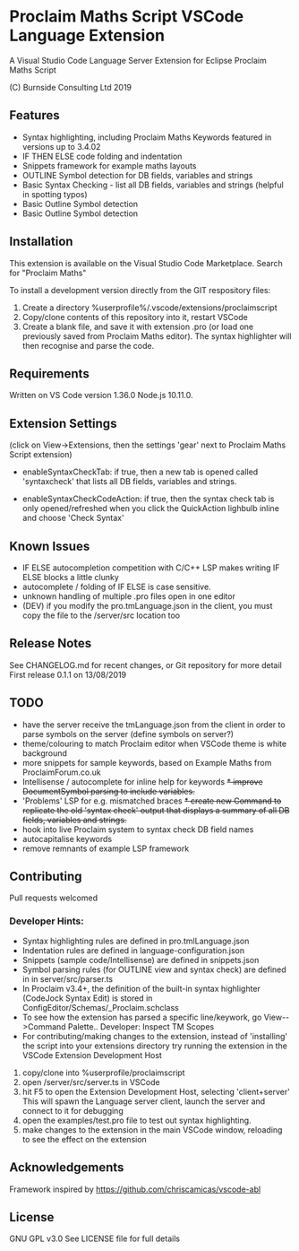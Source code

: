 # Proclaim Maths Script VSCode Language Extension

A Visual Studio Code Language Server Extension
for Eclipse Proclaim Maths Script

(C)  Burnside Consulting Ltd 2019

## Features

* Syntax highlighting, including Proclaim Maths Keywords featured in versions up to 3.4.02
* IF THEN ELSE code folding and indentation
* Snippets framework for example maths layouts
* OUTLINE Symbol detection for DB fields, variables and strings
* Basic Syntax Checking - list all DB fields, variables and strings (helpful in spotting typos)
* Basic Outline Symbol detection
* Basic Outline Symbol detection

## Installation

This extension is available on the Visual Studio Code Marketplace.
Search for "Proclaim Maths"

To install a development version directly from the GIT respository files:
1. Create a directory  %userprofile%/.vscode/extensions/proclaimscript
2. Copy/clone contents of this repository into it, restart VSCode
3. Create a blank file, and save it with extension .pro (or load one previously saved from Proclaim Maths editor). The syntax highlighter will then recognise and parse the code.

## Requirements

Written on VS Code version 1.36.0 Node.js 10.11.0.

## Extension Settings

(click on View->Extensions, then the settings 'gear' next to Proclaim Maths Script extension)

- enableSyntaxCheckTab:
if true, then a new tab is opened called 'syntaxcheck' that lists all DB fields, variables and strings. 

- enableSyntaxCheckCodeAction: 
if true, then the syntax check tab is only opened/refreshed when you click the QuickAction lighbulb inline and choose 'Check Syntax'


## Known Issues

* IF ELSE autocompletion competition with C/C++ LSP makes writing IF ELSE blocks a little clunky
* autocomplete / folding of IF ELSE is case sensitive.
* unknown handling of multiple .pro files open in one editor 
* (DEV) if you modify the pro.tmLanguage.json in the client, you must copy the file to the /server/src location too

## Release Notes

See CHANGELOG.md for recent changes, or Git repository for more detail
First release 0.1.1 on 13/08/2019

## TODO

* have the server receive the tmLanguage.json from the client in order to parse symbols on the server (define symbols on server?)
* theme/colouring to match Proclaim editor when VSCode theme is white background
* more snippets for sample keywords, based on Example Maths from ProclaimForum.co.uk
* Intellisense / autocomplete for inline help for keywords
~~* improve DocumentSymbol parsing to include variables.~~
* 'Problems' LSP for e.g. mismatched braces
~~* create new Command to replicate the old 'syntax check' output that displays a summary of all DB fields, variables and strings.~~
* hook into live Proclaim system to syntax check DB field names
* autocapitalise keywords
* remove remnants of example LSP framework

## Contributing

Pull requests welcomed

### Developer Hints:

* Syntax highlighting rules are defined in pro.tmlLanguage.json
* Indentation rules are defined in language-configuration.json
* Snippets (sample code/Intellisense) are defined in snippets.json
* Symbol parsing rules (for OUTLINE view and syntax check) are defined in  in server/src/parser.ts
* In Proclaim v3.4+, the definition of the built-in syntax highlighter (CodeJock Syntax Edit) is stored in ConfigEditor/Schemas/_Proclaim.schclass
* To see how the extension has parsed a specific line/keywork, go View-->Command Palette.. Developer: Inspect TM Scopes
* For contributing/making changes to the extension, instead of 'installing' the script into your extensions directory try running the extension in the VSCode Extension Development Host 
1. copy/clone into %userprofile/proclaimscript
2. open /server/src/server.ts  in VSCode
3. hit F5 to open the Extension Development Host, selecting 'client+server'
This will spawn the Language server client, launch the server and connect to it for debugging
4. open the examples/test.pro file to test out syntax highlighting. 
5. make changes to the extension in the main VSCode window, reloading to see the effect on the extension

## Acknowledgements
Framework inspired by https://github.com/chriscamicas/vscode-abl

## License
GNU GPL v3.0 
See LICENSE file for full details
